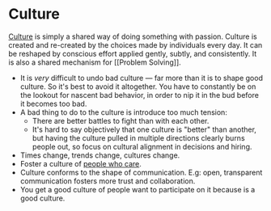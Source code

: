 # Culture

[Culture](https://github.com/bjeanes/culture/blob/master/culture_and_ethos.md) is simply a shared way of doing something with passion. Culture is created and re-created by the choices made by individuals every day. It can be reshaped by conscious effort applied gently, subtly, and consistently. It is also a shared mechanism for [[Problem Solving]].

- It is _very_ difficult to undo bad culture — far more than it is to shape good culture. So it's best to avoid it altogether. You have to constantly be on the lookout for nascent bad behavior, in order to nip it in the bud before it becomes too bad.
- A bad thing to do to the culture is introduce too much tension:
  - There are better battles to fight than with each other.
  - It's hard to say objectively that one culture is "better" than another, but having the culture pulled in multiple directions clearly burns people out, so focus on cultural alignment in decisions and hiring.
- Times change, trends change, cultures change.
- Foster a culture of [people who care](https://grantslatton.com/nobody-cares).
- Culture conforms to the shape of communication. E.g: open, transparent communication fosters more trust and collaboration.
- You get a good culture of people want to participate on it because is a good culture.
